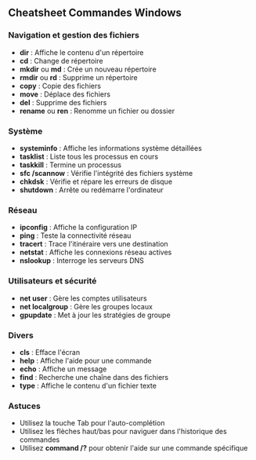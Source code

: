 ## Cheatsheet Commandes Windows

### Navigation et gestion des fichiers

- **dir** : Affiche le contenu d'un répertoire
- **cd** : Change de répertoire
- **mkdir** ou **md** : Crée un nouveau répertoire  
- **rmdir** ou **rd** : Supprime un répertoire
- **copy** : Copie des fichiers
- **move** : Déplace des fichiers
- **del** : Supprime des fichiers
- **rename** ou **ren** : Renomme un fichier ou dossier

### Système

- **systeminfo** : Affiche les informations système détaillées
- **tasklist** : Liste tous les processus en cours
- **taskkill** : Termine un processus
- **sfc /scannow** : Vérifie l'intégrité des fichiers système
- **chkdsk** : Vérifie et répare les erreurs de disque
- **shutdown** : Arrête ou redémarre l'ordinateur

### Réseau

- **ipconfig** : Affiche la configuration IP
- **ping** : Teste la connectivité réseau
- **tracert** : Trace l'itinéraire vers une destination
- **netstat** : Affiche les connexions réseau actives
- **nslookup** : Interroge les serveurs DNS

### Utilisateurs et sécurité

- **net user** : Gère les comptes utilisateurs
- **net localgroup** : Gère les groupes locaux
- **gpupdate** : Met à jour les stratégies de groupe

### Divers

- **cls** : Efface l'écran
- **help** : Affiche l'aide pour une commande
- **echo** : Affiche un message
- **find** : Recherche une chaîne dans des fichiers
- **type** : Affiche le contenu d'un fichier texte

### Astuces

- Utilisez la touche Tab pour l'auto-complétion
- Utilisez les flèches haut/bas pour naviguer dans l'historique des commandes
- Utilisez **command /?** pour obtenir l'aide sur une commande spécifique
